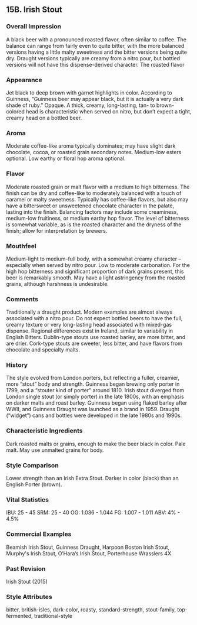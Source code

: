 ## 15B. Irish Stout

### Overall Impression

A black beer with a pronounced roasted flavor, often similar to coffee. The balance can range from fairly even to quite bitter, with the more balanced versions having a little malty sweetness and the bitter versions being quite dry. Draught versions typically are creamy from a nitro pour, but bottled versions will not have this dispense-derived character. The roasted flavor

### Appearance

Jet black to deep brown with garnet highlights in color. According to Guinness, “Guinness beer may appear black, but it is actually a very dark shade of ruby.” Opaque. A thick, creamy, long-lasting, tan- to brown-colored head is characteristic when served on nitro, but don’t expect a tight, creamy head on a bottled beer.

### Aroma

Moderate coffee-like aroma typically dominates; may have slight dark chocolate, cocoa, or roasted grain secondary notes. Medium-low esters optional. Low earthy or floral hop aroma optional.

### Flavor

Moderate roasted grain or malt flavor with a medium to high bitterness. The finish can be dry and coffee-like to moderately balanced with a touch of caramel or malty sweetness. Typically has coffee-like flavors, but also may have a bittersweet or unsweetened chocolate character in the palate, lasting into the finish. Balancing factors may include some creaminess, medium-low fruitiness, or medium earthy hop flavor. The level of bitterness is somewhat variable, as is the roasted character and the dryness of the finish; allow for interpretation by brewers.

### Mouthfeel

Medium-light to medium-full body, with a somewhat creamy character – especially when served by nitro pour. Low to moderate carbonation. For the high hop bitterness and significant proportion of dark grains present, this beer is remarkably smooth. May have a light astringency from the roasted grains, although harshness is undesirable.

### Comments

Traditionally a draught product. Modern examples are almost always associated with a nitro pour. Do not expect bottled beers to have the full, creamy texture or very long-lasting head associated with mixed-gas dispense. Regional differences exist in Ireland, similar to variability in English Bitters. Dublin-type stouts use roasted barley, are more bitter, and are drier. Cork-type stouts are sweeter, less bitter, and have flavors from chocolate and specialty malts.

### History

The style evolved from London porters, but reflecting a fuller, creamier, more “stout” body and strength. Guinness began brewing only porter in 1799, and a “stouter kind of porter” around 1810. Irish stout diverged from London single stout (or simply porter) in the late 1800s, with an emphasis on darker malts and roast barley. Guinness began using flaked barley after WWII, and Guinness Draught was launched as a brand in 1959. Draught (“widget”) cans and bottles were developed in the late 1980s and 1990s.

### Characteristic Ingredients

Dark roasted malts or grains, enough to make the beer black in color. Pale malt. May use unmalted grains for body.

### Style Comparison

Lower strength than an Irish Extra Stout. Darker in color (black) than an English Porter (brown).

### Vital Statistics

IBU: 25 - 45
SRM: 25 - 40
OG: 1.036 - 1.044
FG: 1.007 - 1.011
ABV: 4% - 4.5%

### Commercial Examples

Beamish Irish Stout, Guinness Draught, Harpoon Boston Irish Stout, Murphy's Irish Stout, O’Hara’s Irish Stout, Porterhouse Wrasslers 4X.

### Past Revision

Irish Stout (2015)

### Style Attributes

bitter, british-isles, dark-color, roasty, standard-strength, stout-family, top-fermented, traditional-style